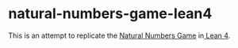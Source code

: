 # natural-numbers-game-lean4
This is an attempt to replicate the [Natural Numbers Game](https://www.ma.imperial.ac.uk/~buzzard/xena/natural_number_game/) in[ Lean 4](https://github.com/leanprover/lean4).
